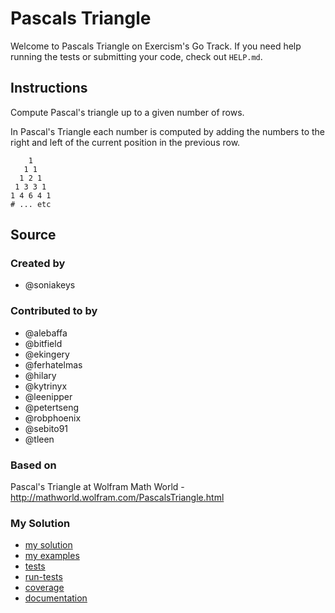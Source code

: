# Pascals Triangle

Welcome to Pascals Triangle on Exercism's Go Track.
If you need help running the tests or submitting your code, check out `HELP.md`.

## Instructions

Compute Pascal's triangle up to a given number of rows.

In Pascal's Triangle each number is computed by adding the numbers to
the right and left of the current position in the previous row.

```text
    1
   1 1
  1 2 1
 1 3 3 1
1 4 6 4 1
# ... etc
```

## Source

### Created by

- @soniakeys

### Contributed to by

- @alebaffa
- @bitfield
- @ekingery
- @ferhatelmas
- @hilary
- @kytrinyx
- @leenipper
- @petertseng
- @robphoenix
- @sebito91
- @tleen

### Based on

Pascal's Triangle at Wolfram Math World - http://mathworld.wolfram.com/PascalsTriangle.html

### My Solution

- [my solution](./pascals_triangle.go)
- [my examples](./pascals_triangle_examples_test.go)
- [tests](./pascals_triangle_test.go)
- [run-tests](./run-tests-go.txt)
- [coverage](./coverage.html)
- [documentation](./pascal-doc.md)
